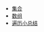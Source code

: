 - [集合](https://github.com/yuyumyself/SHARE_CONTENT2/blob/master/java%E5%9F%BA%E7%A1%80%E7%BC%96%E7%A8%8B/%E9%9B%86%E5%90%88%E5%92%8C%E6%95%B0%E7%BB%84/%E9%9B%86%E5%90%88.txt)
- [数组](https://github.com/yuyumyself/SHARE_CONTENT2/blob/master/java%E5%9F%BA%E7%A1%80%E7%BC%96%E7%A8%8B/%E9%9B%86%E5%90%88%E5%92%8C%E6%95%B0%E7%BB%84/%E6%95%B0%E7%BB%84.txt)
- [遍历小总结](https://github.com/yuyumyself/SHARE_CONTENT2/blob/master/java%E5%9F%BA%E7%A1%80%E7%BC%96%E7%A8%8B/%E9%9B%86%E5%90%88%E5%92%8C%E6%95%B0%E7%BB%84/%E9%81%8D%E5%8E%86%E7%9A%84%E5%B0%8F%E6%80%BB%E7%BB%93.txt)
